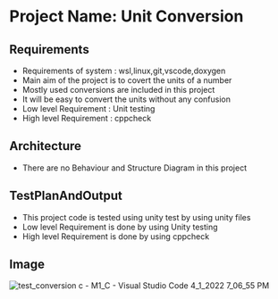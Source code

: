 # Project Name: Unit Conversion

## Requirements
* Requirements of system : wsl,linux,git,vscode,doxygen
* Main aim of the project is to covert the units of a number
* Mostly used conversions are included in this project
* It will be easy to convert the units without any confusion
* Low level Requirement : Unit testing
* High level Requirement : cppcheck

## Architecture
* There are no Behaviour and Structure Diagram in this project

## TestPlanAndOutput
* This project code is tested using unity test by using unity files
* Low level Requirement is done by using Unity testing
* High level Requirement is done by using cppcheck

## Image
![test_conversion c - M1_C - Visual Studio Code 4_1_2022 7_06_55 PM](https://user-images.githubusercontent.com/101032635/161423627-170c0efa-af3a-45a6-b21a-41cf618de49a.png)
